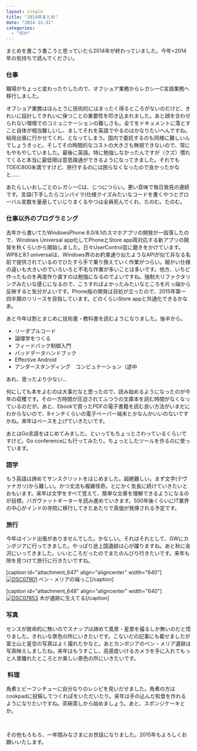 ```yaml
---
layout: single
title: "2014年まとめ"
date: "2014-12-31"
categories: 
  - "何か"
---
```


まとめを書こう書こうと思っていたら2014年が終わっていました。今年=2014年の気持ちで読んでください。

### 仕事

職場がちょっと変わったりしたので、オフショア業務からレガシーC言語業務へ移行しました。

オフショア業務はほんとうに技術的にはまったく得るところがないのだけど、きれいに設計してきれいに保つことの重要性を叩き込まれました。あと顔を合わせられない環境でのコミュニケーションの難しさも。全てをドキュメントに落とすこと自体が相当難しいし、ましてそれを英語でやるのはかなりたいへんですね。結局出張に行かせてくれ、となってしまう。国内で委託するのも同様に難しいんでしょうきっと。そしてその時間的なコストの大きさも無視できないので、常にもやもやしていました。最後に英語。特に勉強しなかったんですが（クズ）慣れてくると本当に最低限は意思疎通ができるようになってきました。それでもTOEIC800未満ですけど、旅行するのには困らなくなったので良かったかなと……

あたらしいおしごとのレガシーCは、じつにつらい。悪い意味で毎日発見の連続です。言語(下手したらコンパイラ)仕様クイズみたいなコードを書くやつとグローバル変数を量産していじりまくるやつは全員死んでくれ、たのむ。たのむ。

### 仕事以外のプログラミング

去年から書いてたWindowsPhone 8.0/8.1のスマホアプリの開発が一段落したので、Windows Universal app化してPhoneとStore app両対応する新アプリの開発を秋くらいから開始しました。日々UserControl芸に磨きをかけています。WP8と8.1 universalは、Windows界のお約束通り似たようなAPIが似て非なる名前で提供されているのでひたすら手で乗り換えていく作業がつらい。細かい仕様の違いも大きいのでいろいろと不毛な作業が多いことは多いです。他方、いちど作ったものを再度作り直すのは勉強になるのでよいですね。強制大リファクタリングみたいな感じになるので、こうすればよかったみたいなところを片っ端から反映すると気分がよいです。Phone版の開発は目処が立ったので、2015年第一四半期のリリースを目指しています。どのくらいStore appと共通化できるかなあ。

あと今年は割とまじめに技術書・教科書を読むようになりました。後半から。

- リーダブルコード
- 論理学をつくる
- フィードバック制御入門
- バッドデータハンドブック
- Effective Android
- アンダースタンディング　コンピュテーション（途中

あれ、思ったより少ない…

何にしても本をよむのは大事だなと思ったので、読み始めるようになったのが今年の収穫です。その一方時間が圧迫されてふつうの文庫本を読む時間がなくなっているのだが。あと、Ebookで買ったPDFの電子書籍を読む良い方法がいまだにわからないので、8インチくらいの電子ペーパー端末とかなんかいいのないですかね。来年はペースを上げていきたいです。

あとはGo言語をはじめてみました。といってもちょっとさわっているくらいですけど。Go conferenceにも行ってみたり。ちょっとしたツールを作るのに使っています。

### 語学

もう英語は諦めてサンスクリットをはじめました。超絶難しい。まず文字(デヴァナガリ)から難しい。かつ文法も複雑怪奇。とにかく気長に続けていきたいとおもいます。来年は文字をすべて覚えて、簡単な文章を理解できるようになるのが目標。バガヴァットギーターを読み進めていきます。500年後くらいにIT業界の中心がインドの寺院に移行してきたあたりで真価が発揮される予定です。

### 旅行

今年はインド出張がありませんでした。かなしい。それはそれとして、GWにカンボジアに行ってきました。やっぱり途上国遺跡は心が躍りますね。あと秋に金沢にいってきました。いいところだったのでまたのんびり行きたいです。来年も隙を見つけて旅行に行きたいですね。

\[caption id="attachment\_647" align="aligncenter" width="640"\][![DSC07901](https://blog.naotaco.com/assets/images/posts/2015/01/DSC07901-1024x682.jpg)](https://blog.naotaco.com/assets/images/posts/2015/01/DSC07901.jpg) ベン・メリアの端っこ\[/caption\]

\[caption id="attachment\_648" align="aligncenter" width="640"\][![DSC07853](https://blog.naotaco.com/assets/images/posts/2015/01/DSC07853-1024x682.jpg)](https://blog.naotaco.com/assets/images/posts/2015/01/DSC07853.jpg) 木が遺跡に生えてる\[/caption\]

### 写真

センスが致命的に無いのでスナップは諦めて風景・星景を撮るしか無いのだと悟りました。きれいな景色の所にいきたいです。こないだの記事にも載せましたが富士山と星空の写真はよく撮れたかなと。あとカンボジアのベン・メリア遺跡は写真映えしましたね。来年はもうすこし、高感度いけるカメラを手に入れてもっと人里離れたところとか美しい景色の所にいきたいです。

###  料理

角煮とビーフシチューに自分なりのレシピを見いだせました。角煮の方はcookpadに投稿してつくれぽをいただいたり。来年は手の込んだ和食を作れるようになりたいですね。茶碗蒸しから始めましょう。あと、スポンジケーキとか。

 

その他もろもろ、一年間みなさまにお世話になりました。2015年もよろしくお願いいたします。
